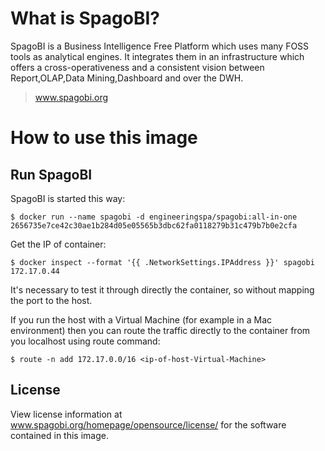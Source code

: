 # What is SpagoBI?

SpagoBI is a Business Intelligence Free Platform which uses many FOSS tools as analytical engines. It integrates them in an infrastructure which offers a cross-operativeness and a consistent vision between Report,OLAP,Data Mining,Dashboard and over the DWH.

> www.spagobi.org

# How to use this image

## Run SpagoBI

SpagoBI is started this way:

```console
$ docker run --name spagobi -d engineeringspa/spagobi:all-in-one
2656735e7ce42c30ae1b284d05e05565b3dbc62fa0118279b31c479b7b0e2cfa
```

Get the IP of container:

```console
$ docker inspect --format '{{ .NetworkSettings.IPAddress }}' spagobi
172.17.0.44
```

It's necessary to test it through directly the container, so without mapping the port to the host.

If you run the host with a Virtual Machine (for example in a Mac environment) then you can route the traffic directly to the container from you localhost using route command:

```console
$ route -n add 172.17.0.0/16 <ip-of-host-Virtual-Machine>
```

## License

View license information at www.spagobi.org/homepage/opensource/license/ for the software contained in this image.
